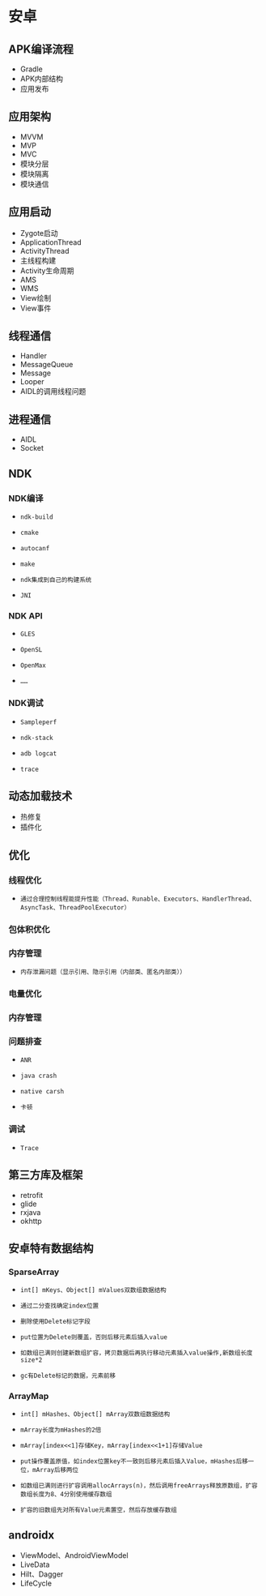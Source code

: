 # 安卓
## APK编译流程
* Gradle
* APK内部结构
* 应用发布

## 应用架构
* MVVM
* MVP
* MVC
* 模块分层
* 模块隔离
* 模块通信

## 应用启动
* Zygote启动
* ApplicationThread
* ActivityThread
* 主线程构建
* Activity生命周期
* AMS
* WMS
* View绘制
* View事件

## 线程通信
* Handler
* MessageQueue
* Message
* Looper
* AIDL的调用线程问题

## 进程通信
* AIDL
* Socket

## NDK
### NDK编译
*     ndk-build
*     cmake
*     autocanf
*     make
*     ndk集成到自己的构建系统
*     JNI
### NDK API
*     GLES
*     OpenSL
*     OpenMax
*     ……
### NDK调试
*     Sampleperf
*     ndk-stack
*     adb logcat
*     trace

## 动态加载技术
* 热修复
* 插件化

## 优化
### 线程优化
*     通过合理控制线程能提升性能（Thread、Runable、Executors、HandlerThread、AsyncTask、ThreadPoolExecutor）

### 包体积优化
### 内存管理
*     内存泄漏问题（显示引用、隐示引用（内部类、匿名内部类））
### 电量优化
### 内存管理
### 问题排查
*     ANR
*     java crash
*     native carsh
*     卡顿
### 调试
*     Trace

## 第三方库及框架
* retrofit
* glide
* rxjava
* okhttp

## 安卓特有数据结构

### SparseArray
*     int[] mKeys、Object[] mValues双数组数据结构
*     通过二分查找确定index位置
*     删除使用Delete标记字段
*     put位置为Delete则覆盖，否则后移元素后插入value
*     如数组已满则创建新数组扩容，拷贝数据后再执行移动元素插入value操作,新数组长度size*2
*     gc有Delete标记的数据，元素前移
### ArrayMap
*     int[] mHashes、Object[] mArray双数组数据结构
*     mArray长度为mHashes的2倍
*     mArray[index<<1]存储Key，mArray[index<<1+1]存储Value
*     put操作覆盖原值，如index位置key不一致则后移元素后插入Value，mHashes后移一位，mArray后移两位
*     如数组已满则进行扩容调用allocArrays(n)，然后调用freeArrays释放原数组，扩容数组长度为8、4分别使用缓存数组
*     扩容的旧数组先对所有Value元素置空，然后存放缓存数组

## androidx
* ViewModel、AndroidViewModel
* LiveData
* Hilt、Dagger
* LifeCycle

